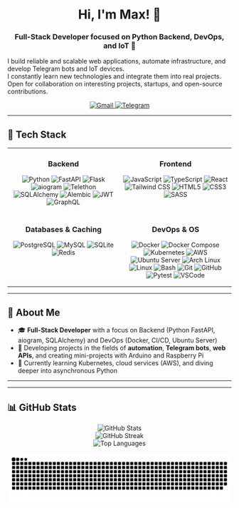 <div align="center">
  <h1>Hi, I'm Max! 👋</h1>
  <h3>Full-Stack Developer focused on Python Backend, DevOps, and IoT 🚀</h3>
</div>

<p align="left">
  I build reliable and scalable web applications, automate infrastructure, and develop Telegram bots and IoT devices.
  <br>
  I constantly learn new technologies and integrate them into real projects.
  <br>
  Open for collaboration on interesting projects, startups, and open-source contributions.
</p>

<p align="center">
  <a href="mailto:melvepythontest@gmail.com">
    <img src="https://img.shields.io/badge/Gmail-D14836?style=for-the-badge&logo=gmail&logoColor=white" alt="Gmail"/>
  </a>
  <a href="https://t.me/Juika_Krip">
    <img src="https://img.shields.io/badge/Telegram-26A5E4?style=for-the-badge&logo=telegram&logoColor=white" alt="Telegram"/>
  </a>
</p>


---

## 🚀 Tech Stack

<table>
  <tr>
    <td valign="top" width="50%">
      <h3 align="center">Backend</h3>
      <p align="center">
        <img src="https://img.shields.io/badge/Python-3776AB?style=for-the-badge&logo=python&logoColor=white" alt="Python"/>
        <img src="https://img.shields.io/badge/FastAPI-009688?style=for-the-badge&logo=fastapi&logoColor=white" alt="FastAPI"/>
        <img src="https://img.shields.io/badge/Flask-000000?style=for-the-badge&logo=flask&logoColor=white" alt="Flask"/>
        <img src="https://img.shields.io/badge/aiogram-2CA5E0?style=for-the-badge&logo=telegram&logoColor=white" alt="aiogram"/>
        <img src="https://img.shields.io/badge/Telethon-2CA5E0?style=for-the-badge&logo=telegram&logoColor=white" alt="Telethon"/>
        <img src="https://img.shields.io/badge/SQLAlchemy-D71F00?style=for-the-badge&logo=sqlalchemy&logoColor=white" alt="SQLAlchemy"/>
        <img src="https://img.shields.io/badge/Alembic-D71F00?style=for-the-badge&logo=alembic&logoColor=white" alt="Alembic"/>
        <img src="https://img.shields.io/badge/JWT-black?style=for-the-badge&logo=jsonwebtokens&logoColor=white" alt="JWT"/>
        <img src="https://img.shields.io/badge/GraphQL-E10098?style=for-the-badge&logo=graphql&logoColor=white" alt="GraphQL"/>
      </p>
    </td>
    <td valign="top" width="50%">
      <h3 align="center">Frontend</h3>
      <p align="center">
        <img src="https://img.shields.io/badge/JavaScript-F7DF1E?style=for-the-badge&logo=javascript&logoColor=black" alt="JavaScript"/>
        <img src="https://img.shields.io/badge/TypeScript-3178C6?style=for-the-badge&logo=typescript&logoColor=white" alt="TypeScript"/>
        <img src="https://img.shields.io/badge/React-20232A?style=for-the-badge&logo=react&logoColor=61DAFB" alt="React"/>
        <img src="https://img.shields.io/badge/Tailwind CSS-06B6D4?style=for-the-badge&logo=tailwindcss&logoColor=white" alt="Tailwind CSS"/>
        <img src="https://img.shields.io/badge/HTML5-E34F26?style=for-the-badge&logo=html5&logoColor=white" alt="HTML5"/>
        <img src="https://img.shields.io/badge/CSS3-1572B6?style=for-the-badge&logo=css3&logoColor=white" alt="CSS3"/>
        <img src="https://img.shields.io/badge/Sass-CC6699?style=for-the-badge&logo=sass&logoColor=white" alt="SASS"/>
      </p>
    </td>
  </tr>
  <tr>
    <td valign="top" width="50%">
      <h3 align="center">Databases & Caching</h3>
      <p align="center">
        <img src="https://img.shields.io/badge/PostgreSQL-4169E1?style=for-the-badge&logo=postgresql&logoColor=white" alt="PostgreSQL"/>
        <img src="https://img.shields.io/badge/MySQL-4479A1?style=for-the-badge&logo=mysql&logoColor=white" alt="MySQL"/>
        <img src="https://img.shields.io/badge/SQLite-003B57?style=for-the-badge&logo=sqlite&logoColor=white" alt="SQLite"/>
        <img src="https://img.shields.io/badge/Redis-DC382D?style=for-the-badge&logo=redis&logoColor=white" alt="Redis"/>
      </p>
    </td>
    <td valign="top" width="50%">
      <h3 align="center">DevOps & OS</h3>
      <p align="center">
        <img src="https://img.shields.io/badge/Docker-2496ED?style=for-the-badge&logo=docker&logoColor=white" alt="Docker"/>
        <img src="https://img.shields.io/badge/Docker Compose-2496ED?style=for-the-badge&logo=docker&logoColor=white" alt="Docker Compose"/>
        <img src="https://img.shields.io/badge/Kubernetes-326CE5?style=for-the-badge&logo=kubernetes&logoColor=white" alt="Kubernetes"/>
        <img src="https://img.shields.io/badge/AWS-232F3E?style=for-the-badge&logo=amazonaws&logoColor=white" alt="AWS"/>
        <img src="https://img.shields.io/badge/Ubuntu Server-E95420?style=for-the-badge&logo=ubuntu&logoColor=white" alt="Ubuntu Server"/>
        <img src="https://img.shields.io/badge/Arch Linux-1793D1?style=for-the-badge&logo=archlinux&logoColor=white" alt="Arch Linux"/>
        <img src="https://img.shields.io/badge/Linux-FCC624?style=for-the-badge&logo=linux&logoColor=black" alt="Linux"/>
        <img src="https://img.shields.io/badge/Bash-4EAA25?style=for-the-badge&logo=gnubash&logoColor=white" alt="Bash"/>
        <img src="https://img.shields.io/badge/Git-F05032?style=for-the-badge&logo=git&logoColor=white" alt="Git"/>
        <img src="https://img.shields.io/badge/GitHub-181717?style=for-the-badge&logo=github&logoColor=white" alt="GitHub"/>
        <img src="https://img.shields.io/badge/Pytest-0A9EDC?style=for-the-badge&logo=pytest&logoColor=white" alt="Pytest"/>
        <img src="https://img.shields.io/badge/VSCode-007ACC?style=for-the-badge&logo=visualstudiocode&logoColor=white" alt="VSCode"/>
      </p>
    </td>
  </tr>
</table>

---

## 📝 About Me

- 🎓 **Full-Stack Developer** with a focus on Backend (Python FastAPI, aiogram, SQLAlchemy) and DevOps (Docker, CI/CD, Ubuntu Server)
- 🔧 Developing projects in the fields of **automation**, **Telegram bots**, **web APIs**, and creating mini-projects with Arduino and Raspberry Pi
- 🌱 Currently learning Kubernetes, cloud services (AWS), and diving deeper into asynchronous Python

---



---

## 📊 GitHub Stats

<p align="center">
  <img src="https://github-readme-stats.vercel.app/api?username=Melve25&theme=dark&hide_border=false&include_all_commits=true&count_private=true" alt="GitHub Stats"/>
  <br>
  <img src="https://nirzak-streak-stats.vercel.app/?user=Melve25&theme=dark&hide_border=false" alt="GitHub Streak"/>
  <br>
  <img src="https://github-readme-stats.vercel.app/api/top-langs/?username=Melve25&theme=dark&hide_border=false&layout=compact" alt="Top Languages"/>
</p>

<p align="center">
  <img src="https://github.com/Melve25/Melve25/blob/output/github-snake-dark.svg" alt="snake animation"/>
</p>

